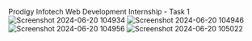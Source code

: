 Prodigy Infotech Web Development Internship - Task 1
![Screenshot 2024-06-20 104934](https://github.com/Monish-15/PRODIGY_WD_01/assets/173256117/fe9fb83a-950f-4a24-9a45-02d23bb0bc25)
![Screenshot 2024-06-20 104946](https://github.com/Monish-15/PRODIGY_WD_01/assets/173256117/4027da80-5c85-4800-a8e3-05f4fd4f81d8)
![Screenshot 2024-06-20 104956](https://github.com/Monish-15/PRODIGY_WD_01/assets/173256117/187daea4-36b9-43bb-9250-8ac8b91725ca)
![Screenshot 2024-06-20 105022](https://github.com/Monish-15/PRODIGY_WD_01/assets/173256117/d22d17c0-8602-47b3-9bb7-c3bd5647c6b9)

